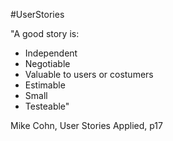 #UserStories 

"A good story is:
- Independent
- Negotiable
- Valuable to users or costumers
- Estimable
- Small
- Testeable"

Mike Cohn, User Stories Applied, p17
